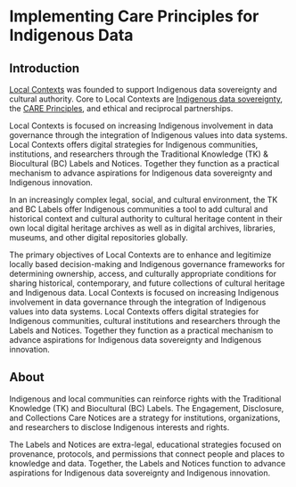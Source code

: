 # Implementing Care Principles for Indigenous Data

## Introduction
[Local Contexts](https://localcontexts.org/) was founded to support Indigenous data sovereignty and cultural authority. Core to Local Contexts are [Indigenous data sovereignty](https://nni.arizona.edu/our-work/research-policy-analysis/indigenous-data-sovereignty-governance), the [CARE Principles](https://www.gida-global.org/care), and ethical and reciprocal partnerships.

Local Contexts is focused on increasing Indigenous involvement in data governance through the integration of Indigenous values into data systems. Local Contexts offers digital strategies for Indigenous communities, institutions, and researchers through the Traditional Knowledge (TK) & Biocultural (BC) Labels and Notices. Together they function as a practical mechanism to advance aspirations for Indigenous data sovereignty and Indigenous innovation.

In an increasingly complex legal, social, and cultural environment, the TK and BC Labels offer Indigenous communities a tool to add cultural and historical context and cultural authority to cultural heritage content in their own local digital heritage archives as well as in digital archives, libraries, museums, and other digital repositories globally.

The primary objectives of Local Contexts are to enhance and legitimize locally based decision-making and Indigenous governance frameworks for determining ownership, access, and culturally appropriate conditions for sharing historical, contemporary, and future collections of cultural heritage and Indigenous data. Local Contexts is focused on increasing Indigenous involvement in data governance through the integration of Indigenous values into data systems. Local Contexts offers digital strategies for Indigenous communities, cultural institutions and researchers through the Labels and Notices. Together they function as a practical mechanism to advance aspirations for Indigenous data sovereignty and Indigenous innovation.

## About
Indigenous and local communities can reinforce rights with the Traditional Knowledge (TK) and Biocultural (BC) Labels. The Engagement, Disclosure, and Collections Care Notices are a strategy for institutions, organizations, and researchers to disclose Indigenous interests and rights.

The Labels and Notices are extra-legal, educational strategies focused on provenance, protocols, and permissions that connect people and places to knowledge and data. Together, the Labels and Notices function to advance aspirations for Indigenous data sovereignty and Indigenous innovation.
